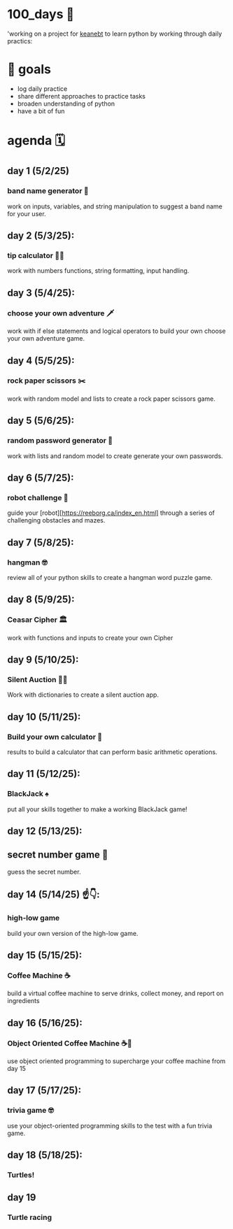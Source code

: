 # 100_days 🐍

'working on a project for [keanebt](https://github.com/keanebt) to learn python by working through daily practics:

# 🎯 goals

- log daily practice
- share different approaches to practice tasks
- broaden understanding of python
- have a bit of fun

# agenda 🗓️

## day 1 (5/2/25)

### band name generator 🎸

work on inputs, variables, and string manipulation to suggest a band name for your user.

## day 2 (5/3/25):

### tip calculator 💁‍♂️

work with numbers functions, string formatting, input handling.

## day 3 (5/4/25):

### choose your own adventure 🗡️

work with if else statements and logical operators to build your own choose your own adventure game.

## day 4 (5/5/25):

### rock paper scissors ✂️

work with random model and lists to create a rock paper scissors game.

## day 5 (5/6/25):

### random password generator 🔐

work with lists and random model to create generate your own passwords.

## day 6 (5/7/25):

### robot challenge 🤖

guide your [robot][https://reeborg.ca/index_en.html] through a series of challenging obstacles and mazes.

## day 7 (5/8/25):

### hangman 🤓

review all of your python skills to create a hangman word puzzle game.

## day 8 (5/9/25):

### Ceasar Cipher 🏛️

work with functions and inputs to create your own Cipher

## day 9 (5/10/25):

### Silent Auction 🙋‍♂️

Work with dictionaries to create a silent auction app.

## day 10 (5/11/25):

### Build your own calculator 🧮

results to build a calculator that can perform basic arithmetic operations.

## day 11 (5/12/25):

### BlackJack ♠️

put all your skills together to make a working BlackJack game!

## day 12 (5/13/25):

## secret number game 🤫

guess the secret number.

## day 14 (5/14/25) ☝️👇:

### high-low game

build your own version of the high-low game.

## day 15 (5/15/25):

### Coffee Machine ☕️

build a virtual coffee machine to serve drinks, collect money, and report on ingredients

## day 16 (5/16/25):

### Object Oriented Coffee Machine ☕️💪

use object oriented programming to supercharge your coffee machine from day 15

## day 17 (5/17/25):

### trivia game 🤓

use your object-oriented programming skills to the test with a fun trivia game.

## day 18 (5/18/25):

### Turtles!

## day 19

### Turtle racing
